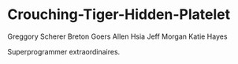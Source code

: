 Crouching-Tiger-Hidden-Platelet
===============================
Greggory Scherer
Breton Goers
Allen Hsia
Jeff Morgan
Katie Hayes

Superprogrammer extraordinaires. 
